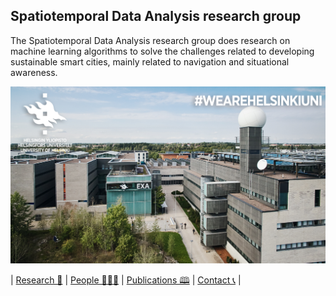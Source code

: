 ## Spatiotemporal Data Analysis research group

The Spatiotemporal Data Analysis research group does research on machine learning algorithms to solve the challenges related to developing sustainable smart cities, mainly related to navigation and situational awareness.

![Exatum](https://github.com/helsinki-sda-group/.github/blob/main/profile/Teams-taustakuva_Kumpulan-kampus-Exactum.png)

| [Research 🔬](https://www.helsinki.fi/en/researchgroups/spatiotemporal-data-analysis/research) | [People 🧑‍🤝‍🧑](https://www.helsinki.fi/en/researchgroups/spatiotemporal-data-analysis/people) | [Publications 🕮](https://www.helsinki.fi/en/researchgroups/spatiotemporal-data-analysis/publications) | [Contact 📞](https://www.helsinki.fi/en/researchgroups/spatiotemporal-data-analysis/contact) |
